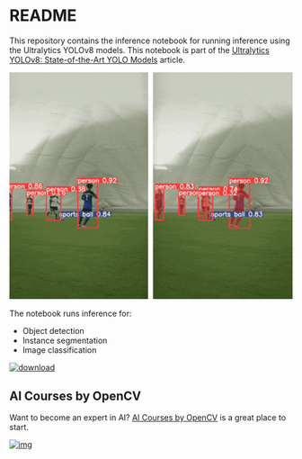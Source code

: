 # README

This repository contains the inference notebook for running inference using the Ultralytics YOLOv8 models. This notebook is part of the [Ultralytics YOLOv8: State-of-the-Art YOLO Models](https://learnopencv.com/ultralytics-yolov8/) article.

![](readme_images/yolov8-detection-segmentation.gif)

The notebook runs inference for:

* Object detection
* Instance segmentation
* Image classification

[<img src="https://learnopencv.com/wp-content/uploads/2022/07/download-button-e1657285155454.png" alt="download" width="200">](https://www.dropbox.com/scl/fo/cyuc9l78814spjj3hb2ir/h?dl=1&rlkey=fc4sdvew5irh1xdfn79biel8d)

## AI Courses by OpenCV

Want to become an expert in AI? [AI Courses by OpenCV](https://opencv.org/courses/) is a great place to start.

[![img](https://learnopencv.com/wp-content/uploads/2023/01/AI-Courses-By-OpenCV-Github.png)](https://opencv.org/courses/)